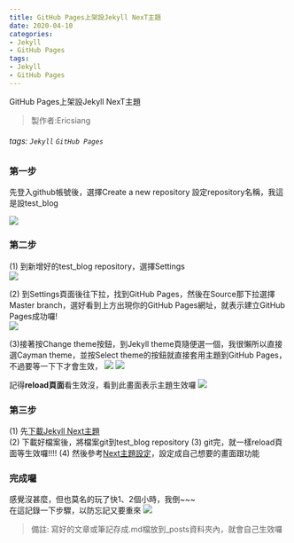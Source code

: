 ```yaml
---
title: GitHub Pages上架設Jekyll NexT主題
date: 2020-04-10 
categories:
- Jekyll
- GitHub Pages
tags:
- Jekyll
- GitHub Pages
---
```


GitHub Pages上架設Jekyll NexT主題

>製作者:Ericsiang

###### tags: `Jekyll` `GitHub Pages`

### 第一步
先登入github帳號後，選擇Create a new repository 設定repository名稱，我這是設test_blog   

![](https://i.imgur.com/J9ubsIJ.jpg)

### 第二步
(1) 到新增好的test_blog repository，選擇Settings   
![](https://i.imgur.com/BLwItsN.jpg)

(2) 到Settings頁面後往下拉，找到GitHub Pages，然後在Source那下拉選擇Master branch，選好看到上方出現你的GitHub Pages網址，就表示建立GitHub Pages成功囉!   
![](https://i.imgur.com/PRVOWbZ.jpg)


(3)接著按Change theme按鈕，到Jekyll theme頁隨便選一個，我很懶所以直接選Cayman theme，並按Select theme的按鈕就直接套用主題到GitHub Pages，不過要等一下下才會生效，
![](https://i.imgur.com/lguGPTj.jpg)
![](https://i.imgur.com/H5Iqp7R.jpg)

記得**reload頁面**看生效沒，看到此畫面表示主題生效囉
![](https://i.imgur.com/RA8qjyS.jpg)


### 第三步

(1) 先[下載Jekyll Next主題](http://jekyllthemes.org/themes/jekyll-theme-next/)   
(2) 下載好檔案後，將檔案git到test_blog repository
(3) git完，就一樣reload頁面等生效囉!!!!
(4) 然後參考[Next主題設定](http://theme-next.simpleyyt.com/getting-started.html)，設定成自己想要的畫面跟功能

### 完成囉

感覺沒甚麼，但也莫名的玩了快1、2個小時，我倒~~~   
在這記錄一下步驟，以防忘記又要重來
![](https://i.imgur.com/BX4c63W.jpg)

  
>備註: 
>寫好的文章或筆記存成.md檔放到_posts資料夾內，就會自己生效囉





